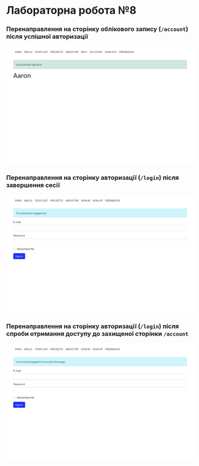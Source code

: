 # Лабораторна робота №8

### Перенаправлення на сторінку облікового запису (`/account`) після успішної авторизації
![](./screenshots/Page%20Account%20after%20successful%20auth.png)

### Перенаправлення на сторінку авторизації (`/login`) після завершення сесії
![](./screenshots/Page%20Sign%20In%20after%20being%20logged%20out.png)

### Перенаправлення на сторінку авторизації (`/login`) після спроби отримання доступу до захищеної сторінки `/account`
![](./screenshots/Page%20Sign%20In%20after%20trying%20to%20access%20protected%20page.png)
